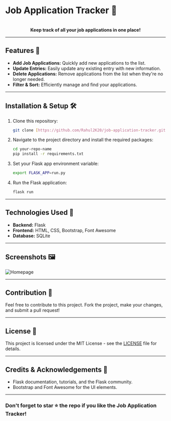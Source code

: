 # Job Application Tracker 📝

<div align="center">
    <br>
    <strong>Keep track of all your job applications in one place!</strong>
    <br>
</div>

---

## Features 🌟

- **Add Job Applications:** Quickly add new applications to the list.
- **Update Entries:** Easily update any existing entry with new information.
- **Delete Applications:** Remove applications from the list when they're no longer needed.
- **Filter & Sort:** Efficiently manage and find your applications.

---

## Installation & Setup 🛠

1. Clone this repository:
    ```bash
    git clone [https://github.com/Rahul2K20/job-application-tracker.git]
    ```

2. Navigate to the project directory and install the required packages:
    ```bash
    cd your-repo-name
    pip install -r requirements.txt
    ```

3. Set your Flask app environment variable:
    ```bash
    export FLASK_APP=run.py
    ```

4. Run the Flask application:
    ```bash
    flask run
    ```

---

## Technologies Used 💼

- **Backend:** Flask
- **Frontend:** HTML, CSS, Bootstrap, Font Awesome
- **Database:** SQLite 

---

## Screenshots 🖼

![Homepage](https://i.ibb.co/sgTJDvc/home.png)

---

## Contribution 🤝

Feel free to contribute to this project. Fork the project, make your changes, and submit a pull request!

---

## License 📄

This project is licensed under the MIT License - see the [LICENSE](LICENSE) file for details.

---

## Credits & Acknowledgements 👏

- Flask documentation, tutorials, and the Flask community.
- Bootstrap and Font Awesome for the UI elements.

---

### Don't forget to star ⭐ the repo if you like the Job Application Tracker!

